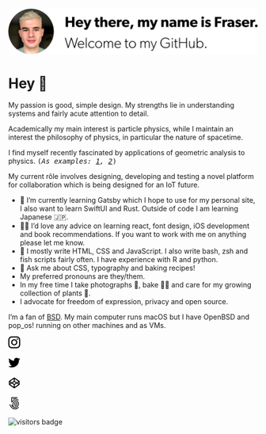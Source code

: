 [![Hey there, my name is Fraser. Welcome to my GitHub.][banner]][mysite]

# Hey 👋

My passion is good, simple design. My strengths lie in understanding systems and fairly acute attention to detail.

Academically my main interest is particle physics, while I maintain an interest the philosophy of physics, in particular the nature of spacetime.

I find myself recently fascinated by applications of geometric analysis to physics. <samp>(_As examples: [1][physics1], [2][physics2]_)</samp>

My current rôle involves designing, developing and testing a novel platform for collaboration which is being designed for an IoT future.

- 🌱 I’m currently learning Gatsby which I hope to use for my personal site, I also want to learn SwiftUI and Rust. Outside of code I am learning Japanese 🇯🇵.
- 🙋‍♂️ I’d love any advice on learning react, font design, iOS development and book recommendations. If you want to work with me on anything please let me know.
- 💪 I mostly write HTML, CSS and JavaScript. I also write bash, zsh and fish scripts fairly often. I have experience with R and python.
- 💬 Ask me about CSS, typography and baking recipes!
- My preferred pronouns are they/them.
- In my free time I take photographs 📸, bake 🧑‍🍳 and care for my growing collection of plants 🌴.
- I advocate for freedom of expression, privacy and open source.

I’m a fan of [BSD][runBSD]. My main computer runs macOS but I have OpenBSD and pop_os! running on other machines and as VMs.

<a href="http://instagram.com/fraserembrey"><svg xmlns="http://www.w3.org/2000/svg" role="img" aria-label="Instagram link" width="24" height="24" viewBox="0 0 24 24"><path d="M12 2.163c3.204 0 3.584.012 4.85.07 3.252.148 4.771 1.691 4.919 4.919.058 1.265.069 1.645.069 4.849 0 3.205-.012 3.584-.069 4.849-.149 3.225-1.664 4.771-4.919 4.919-1.266.058-1.644.07-4.85.07-3.204 0-3.584-.012-4.849-.07-3.26-.149-4.771-1.699-4.919-4.92-.058-1.265-.07-1.644-.07-4.849 0-3.204.013-3.583.07-4.849.149-3.227 1.664-4.771 4.919-4.919 1.266-.057 1.645-.069 4.849-.069zm0-2.163c-3.259 0-3.667.014-4.947.072-4.358.2-6.78 2.618-6.98 6.98-.059 1.281-.073 1.689-.073 4.948 0 3.259.014 3.668.072 4.948.2 4.358 2.618 6.78 6.98 6.98 1.281.058 1.689.072 4.948.072 3.259 0 3.668-.014 4.948-.072 4.354-.2 6.782-2.618 6.979-6.98.059-1.28.073-1.689.073-4.948 0-3.259-.014-3.667-.072-4.947-.196-4.354-2.617-6.78-6.979-6.98-1.281-.059-1.69-.073-4.949-.073zm0 5.838c-3.403 0-6.162 2.759-6.162 6.162s2.759 6.163 6.162 6.163 6.162-2.759 6.162-6.163c0-3.403-2.759-6.162-6.162-6.162zm0 10.162c-2.209 0-4-1.79-4-4 0-2.209 1.791-4 4-4s4 1.791 4 4c0 2.21-1.791 4-4 4zm6.406-11.845c-.796 0-1.441.645-1.441 1.44s.645 1.44 1.441 1.44c.795 0 1.439-.645 1.439-1.44s-.644-1.44-1.439-1.44z"/></svg></a>

[<svg xmlns="http://www.w3.org/2000/svg" role="img" aria-label="Twitter link"  width="24" height="24" viewBox="0 0 24 24"><path d="M24 4.557c-.883.392-1.832.656-2.828.775 1.017-.609 1.798-1.574 2.165-2.724-.951.564-2.005.974-3.127 1.195-.897-.957-2.178-1.555-3.594-1.555-3.179 0-5.515 2.966-4.797 6.045-4.091-.205-7.719-2.165-10.148-5.144-1.29 2.213-.669 5.108 1.523 6.574-.806-.026-1.566-.247-2.229-.616-.054 2.281 1.581 4.415 3.949 4.89-.693.188-1.452.232-2.224.084.626 1.956 2.444 3.379 4.6 3.419-2.07 1.623-4.678 2.348-7.29 2.04 2.179 1.397 4.768 2.212 7.548 2.212 9.142 0 14.307-7.721 13.995-14.646.962-.695 1.797-1.562 2.457-2.549z"/></svg>][twitter]

[<svg height="24px" role="img" aria-label="Codepen link" viewBox="0 0 512 512" width="24px" xml:space="preserve" xmlns="http://www.w3.org/2000/svg" xmlns:xlink="http://www.w3.org/1999/xlink"><g id="comp_x5F_59-codepen"><path d="M477.271,169.485L267.038,29.33c-7.177-4.417-14.835-4.457-22.076,0L34.729,169.485   c-5.391,3.592-8.728,10.012-8.728,16.427v140.155c0,6.417,3.337,12.835,8.729,16.427l210.233,140.177   c7.175,4.415,14.834,4.456,22.075,0l210.233-140.177c5.391-3.59,8.728-10.01,8.728-16.427V185.912   C485.999,179.497,482.662,173.077,477.271,169.485z M275.766,82.72l154.787,103.192L361.5,232.119l-85.734-57.244V82.72z    M236.234,82.72v92.154l-85.738,57.244l-69.049-46.207L236.234,82.72z M65.531,222.876l49.543,33.114l-49.543,33.114V222.876z    M236.234,429.259L81.447,326.067l69.049-46.205l85.738,57.244V429.259z M256,302.706l-69.821-46.716L256,209.271l69.821,46.718   L256,302.706z M275.766,429.259v-92.152l85.734-57.244l69.053,46.205L275.766,429.259z M446.469,289.104l-49.543-33.114   l49.543-33.114V289.104z"/></g><g id="Layer_1"/></svg>][cp]

[<svg xmlns="http://www.w3.org/2000/svg" role="img" aria-label="500px link" width="24" height="24" viewBox="0 0 24 24"><path d="M5.926 15.765l.204.534c.396.935.961 1.775 1.683 2.497.721.721 1.561 1.287 2.497 1.683.969.41 1.998.617 3.058.617 1.06 0 2.089-.208 3.058-.618.936-.396 1.775-.962 2.497-1.683s1.288-1.561 1.684-2.497c.41-.969.618-1.998.618-3.058 0-1.06-.208-2.089-.618-3.058-.396-.935-.962-1.775-1.684-2.497-.721-.721-1.561-1.288-2.497-1.684-.969-.41-1.998-.617-3.058-.617-1.073 0-2.145.213-3.101.617-.763.323-2.056 1.155-2.812 1.935l-.004-6.46h10.86c.395-.004.395-.556.395-.737 0-.182 0-.733-.396-.738h-11.743c-.32 0-.518.266-.518.512v9.101c0 .293.366.505.706.578.664.142.817-.07.979-.295l.022-.03c.248-.369 1.023-1.149 1.031-1.157 1.21-1.21 2.828-1.876 4.555-1.876 1.72 0 3.333.667 4.543 1.876 1.214 1.214 1.883 2.823 1.883 4.53 0 1.713-.666 3.322-1.874 4.53-1.192 1.193-2.858 1.876-4.57 1.876-1.16 0-2.279-.309-3.238-.894l.004-5.533c0-.738.32-1.54.857-2.146.613-.692 1.458-1.073 2.379-1.073.893 0 1.726.338 2.347.954.616.611.956 1.424.956 2.291 0 1.849-1.454 3.297-3.31 3.297-.358 0-1.008-.158-1.035-.165-.375-.112-.534.409-.586.58-.202.66.101.791.164.81.597.185.989.22 1.503.22 2.62 0 4.752-2.133 4.752-4.754 0-2.601-2.13-4.716-4.749-4.716-1.283 0-2.487.49-3.393 1.38-.862.848-1.356 1.978-1.356 3.101v.028c-.004.14-.007 3.457-.008 4.545-.493-.545-.984-1.385-1.307-2.238-.126-.334-.412-.275-.802-.155-.172.052-.69.212-.576.587zm5.584-1.296c.001.159.147.299.234.382l.027.026c.149.147.291.221.422.221.109 0 .175-.051.199-.073l.879-.886.829.826c.077.086.16.13.257.132.132 0 .276-.079.428-.233.357-.365.179-.562.092-.657l-.839-.84.875-.881c.192-.208.023-.429-.146-.598-.246-.246-.482-.309-.634-.169l-.871.872-.88-.881c-.047-.044-.105-.068-.17-.068-.117 0-.256.08-.413.236-.271.271-.329.458-.188.607l.88.877-.875.877c-.071.073-.107.15-.106.23zm1.919-11.898c-1.407 0-2.904.284-4.004.76-.118.046-.188.141-.204.273-.014.125.02.29.104.505.068.174.25.637.6.503 1.125-.429 2.37-.666 3.504-.666 1.285 0 2.53.251 3.703.747.932.395 1.811.964 2.767 1.792.07.061.144.091.22.091.187 0 .365-.183.518-.354.255-.286.431-.524.179-.762-.913-.865-1.913-1.511-3.148-2.033-1.343-.568-2.77-.856-4.239-.856zm7.582 17.377c-.169-.169-.313-.269-.44-.305-.128-.037-.243-.009-.331.079l-.083.083c-.872.872-1.888 1.557-3.019 2.035-1.17.495-2.414.746-3.696.746s-2.525-.251-3.696-.746c-1.131-.478-2.146-1.163-3.019-2.035-.909-.909-1.594-1.924-2.035-3.019-.431-1.067-.572-1.87-.618-2.133l-.01-.057c-.059-.311-.345-.332-.756-.27-.17.026-.69.106-.641.48l.001.008c.138.866.381 1.714.723 2.523.549 1.299 1.336 2.466 2.337 3.467s2.168 1.788 3.467 2.337c1.346.57 2.774.859 4.247.859 1.472 0 2.901-.289 4.247-.858 1.298-.549 2.465-1.336 3.467-2.338l.087-.089c.11-.12.206-.33-.232-.767z"/>][500px]


![visitors badge][visitorBadge]

[banner]: banner.svg "Profile banner"
[mySite]: https://frsr.me "My personal website"

[physics1]: https://onlinelibrary.wiley.com/doi/abs/10.1002/cpa.3160390714
[physics2]: https://users.math.msu.edu/users/awaldron/documents/awaldronRS19.pdf

[visitorBadge]: https://visitor-badge.glitch.me/badge?page_id=fraserembrey.me
[runBSD]: https://runbsd.info "Run BSD website"
[ig]: http://instagram.com/fraserembrey "My Instagram"
[cp]: http://codepen.io/frsr "My Codepen"
[twitter]: http://twitter.com/fraserembrey "My Twitter"
[500px]: https://500px.com/p/fraserembrey?view=photos "My 500px photos"

